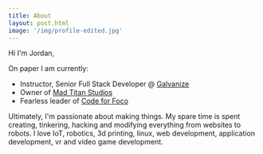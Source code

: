 ```yaml
---
title: About
layout: post.html
image: '/img/profile-edited.jpg'
---
```


Hi I'm Jordan,


On paper I am currently:


- Instructor, Senior Full Stack Developer @ [Galvanize](http://galvanize.com)
- Owner of [Mad Titan Studios](http://madtitanstudios.com)
- Fearless leader of [Code for Foco](http://codeforfoco.org)


Ultimately, I'm passionate about making things. My spare time is spent creating, tinkering, hacking and modifying everything from websites to robots. I love IoT, robotics, 3d printing, linux, web development, application development, vr and video game development.
